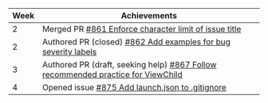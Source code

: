 | Week | Achievements |
| ---- | ------------ |
| 2 | Merged PR [#861 Enforce character limit of issue title](https://github.com/CATcher-org/CATcher/pull/861) |
| 2 | Authored PR (closed) [#862 Add examples for bug severity labels](https://github.com/CATcher-org/CATcher/pull/862) |
| 3 | Authored PR (draft, seeking help) [#867 Follow recommended practice for ViewChild](https://github.com/CATcher-org/CATcher/pull/867) |
| 4 | Opened issue [#875 Add launch.json to .gitignore](https://github.com/CATcher-org/CATcher/issues/875) |
